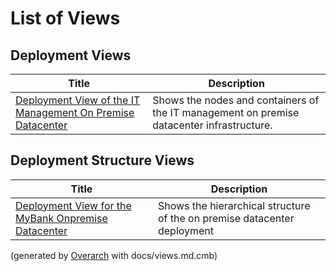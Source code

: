 # List of Views

## Deployment Views
| Title | Description |
|---|---|
| [Deployment View of the IT Management On Premise Datacenter](deployment-view.md) | Shows the nodes and containers of the IT management on premise datacenter infrastructure. |
## Deployment Structure Views
| Title | Description |
|---|---|
| [Deployment View for the MyBank Onpremise Datacenter](onprem-deployment-structure-view.md) | Shows the hierarchical structure of the on premise datacenter deployment |


(generated by [Overarch](https://github.com/soulspace-org/overarch) with docs/views.md.cmb)
